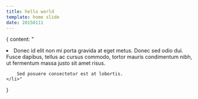 ```yaml
---
title: hello world
template: home slide
date: 20150111
---
```


{
	content:
	"<li class="slide slide1">
		Donec id elit non mi porta gravida at eget metus. Donec sed odio dui. Fusce dapibus, tellus ac cursus commodo, tortor mauris condimentum nibh, ut fermentum massa justo sit amet risus.

		Sed posuere consectetur est at lobortis.
	</li>"
}
